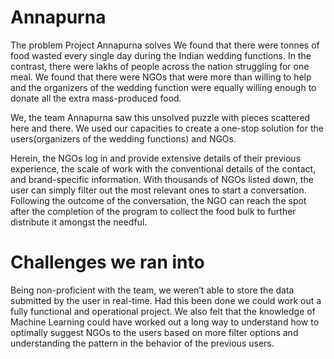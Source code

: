 # Annapurna

The problem Project Annapurna solves
We found that there were tonnes of food wasted every single day during the Indian wedding functions. In the contrast, there were lakhs of people across the nation struggling for one meal. We found that there were NGOs that were more than willing to help and the organizers of the wedding function were equally willing enough to donate all the extra mass-produced food.

We, the team Annapurna saw this unsolved puzzle with pieces scattered here and there. We used our capacities to create a one-stop solution for the users(organizers of the wedding functions) and NGOs.

Herein, the NGOs log in and provide extensive details of their previous experience, the scale of work with the conventional details of the contact, and brand-specific information.
With thousands of NGOs listed down, the user can simply filter out the most relevant ones to start a conversation. Following the outcome of the conversation, the NGO can reach the spot after the completion of the program to collect the food bulk to further distribute it amongst the needful.

# Challenges we ran into
Being non-proficient with the team, we weren’t able to store the data submitted by the user in real-time. Had this been done we could work out a fully functional and operational project.
We also felt that the knowledge of Machine Learning could have worked out a long way to understand how to optimally suggest NGOs to the users based on more filter options and understanding the pattern in the behavior of the previous users.
